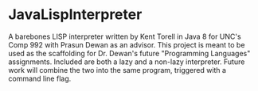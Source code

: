 # JavaLispInterpreter

A barebones LISP interpreter written by Kent Torell in Java 8 for UNC's Comp 992 with Prasun Dewan as an advisor.
This project is meant to be used as the scaffolding for Dr. Dewan's future "Programming Languages" assignments.
Included are both a lazy and a non-lazy interpreter.  Future work will combine the two into the same program, triggered with a command line flag.
